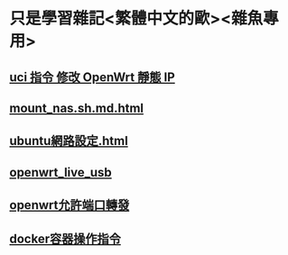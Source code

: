 # 只是學習雜記<繁體中文的歐><雜魚專用>
## [uci 指令 修改 OpenWrt 靜態 IP](https://deltawen2.github.io/just_Learning_notes/openwrt_uci%E6%8C%87%E4%BB%A4%E8%A7%A3%E6%9E%90.html)
## [mount_nas.sh.md.html](https://deltawen2.github.io/just_Learning_notes/mount_nas.sh.md.html)
## [ubuntu網路設定.html](https://deltawen2.github.io/just_Learning_notes/ubuntu網路設定.html)
## [openwrt_live_usb](https://deltawen2.github.io/just_Learning_notes/openwrt_live_usb.html)
## [openwrt允許端口轉發](https://deltawen2.github.io/just_Learning_notes/openwrt允許端口轉發.html)
## [docker容器操作指令](https://deltawen2.github.io/just_Learning_notes/docker容器操作指令.html)

